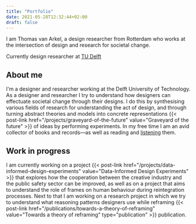 ```yaml
---
title: "Portfolio"
date: 2021-05-28T12:32:44+02:00
draft: false
---
```

I am Thomas van Arkel, a design researcher from Rotterdam who works at the intersection of design and research for societal change.

Currently design researcher at [TU Delft](https://www.tudelft.nl/io/)

## About me
I'm a designer and researcher working at the Delft University of Technology. As a designer and researcher I try to understand how designers can effectuate societal change through their designs. I do this by synthesising various fields of research for understanding the act of design, and through turning abstract theories and models into concrete representations {{< post-link href="/projects/graveyard-of-the-future" value="Graveyard of the future" >}} of ideas by performing experiments. In my free time I am an avid collector of books and records—as well as reading and [listening](https://www.last.fm/user/thvanarkel) them.


## Work in progress
I am currently working on a project {{< post-link href="/projects/data-informed-design-experiments" value="Data-Informed Design Experiments" >}} that explores how the cooperation between the creative industry and the public safety sector can be improved, as well as on a project that aims to understand the role of frames on human behaviour during reintegration processes. Next to that I am working on a research project in which we try to understand what reasoning patterns designers use while reframing {{< post-link href="/publications/towards-a-theory-of-reframing" value="Towards a theory of reframing" type="publication" >}} publication.
